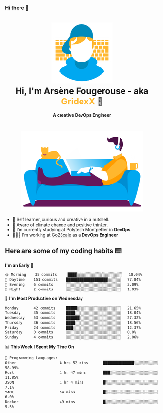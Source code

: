 ### Hi there 👋

<!--
**GridexX/gridexx** is a ✨ _special_ ✨ repository because its `README.md` (this file) appears on your GitHub profile.

Here are some ideas to get you started:

- 🔭 I’m currently working on ...
- 🌱 I’m currently learning ...
- 👯 I’m looking to collaborate on ...
- 🤔 I’m looking for help with ...
- 💬 Ask me about ...
- 📫 How to reach me: ...
- 😄 Pronouns: ...
- ⚡ Fun fact: ...
-->


<!-- Header -->
<h1 align="center">
  <img src="./images/user_profile.png" width="200">
  <br>
  Hi, I'm Arsène Fougerouse - aka <span style="color:#ffb72e">GridexX</span> 👋
</h1>


<p align="center">
  <b>A creative DevOps Engineer </b>
</p>
<br/>
<p align="center">
  <img src="./images/man_couch.png" width="400">
</p>

- 🎨 Self learner, curious and creative in a nutshell. 
- 🌱 Aware of climate change and positive thinker.
- 📕 I'm currently studying at Polytech Montpellier in **DevOps**
- 👨🏻‍💻 I'm working at [Go2Scale](r2devops.io) as a **DevOps Engineer**


## Here are some of my coding habits ⌨️

<!-- Add a section about tech and Ops stack
  Like this one : https://github.com/Xanthus58#-tech-stack
-->
<!--START_SECTION:waka-->
**I'm an Early 🐤** 

```text
🌞 Morning    35 commits     ████░░░░░░░░░░░░░░░░░░░░░   18.04% 
🌆 Daytime    151 commits    ███████████████████░░░░░░   77.84% 
🌃 Evening    6 commits      ░░░░░░░░░░░░░░░░░░░░░░░░░   3.09% 
🌙 Night      2 commits      ░░░░░░░░░░░░░░░░░░░░░░░░░   1.03%

```
📅 **I'm Most Productive on Wednesday** 

```text
Monday       42 commits     █████░░░░░░░░░░░░░░░░░░░░   21.65% 
Tuesday      35 commits     ████░░░░░░░░░░░░░░░░░░░░░   18.04% 
Wednesday    53 commits     ██████░░░░░░░░░░░░░░░░░░░   27.32% 
Thursday     36 commits     ████░░░░░░░░░░░░░░░░░░░░░   18.56% 
Friday       24 commits     ███░░░░░░░░░░░░░░░░░░░░░░   12.37% 
Saturday     0 commits      ░░░░░░░░░░░░░░░░░░░░░░░░░   0.0% 
Sunday       4 commits      ░░░░░░░░░░░░░░░░░░░░░░░░░   2.06%

```


📊 **This Week I Spent My Time On** 

```text
💬 Programming Languages: 
Other                    8 hrs 52 mins       ██████████████░░░░░░░░░░░   58.99% 
Rust                     1 hr 47 mins        ███░░░░░░░░░░░░░░░░░░░░░░   11.85% 
JSON                     1 hr 4 mins         █░░░░░░░░░░░░░░░░░░░░░░░░   7.1% 
YAML                     54 mins             █░░░░░░░░░░░░░░░░░░░░░░░░   6.0% 
Docker                   49 mins             █░░░░░░░░░░░░░░░░░░░░░░░░   5.5%

```


<!--END_SECTION:waka-->
